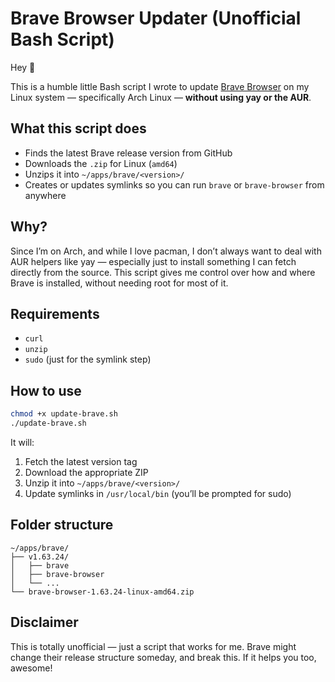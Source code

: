 # Brave Browser Updater (Unofficial Bash Script)

Hey 👋

This is a humble little Bash script I wrote to update [Brave Browser](https://brave.com/) on my Linux system — specifically Arch Linux — **without using yay or the AUR**.

## What this script does

- Finds the latest Brave release version from GitHub
- Downloads the `.zip` for Linux (`amd64`)
- Unzips it into `~/apps/brave/<version>/`
- Creates or updates symlinks so you can run `brave` or `brave-browser` from anywhere

## Why?

Since I’m on Arch, and while I love pacman, I don’t always want to deal with AUR helpers like yay — especially just to install something I can fetch directly from the source. This script gives me control over how and where Brave is installed, without needing root for most of it.

## Requirements

- `curl`
- `unzip`
- `sudo` (just for the symlink step)

## How to use

```bash
chmod +x update-brave.sh
./update-brave.sh
```

It will:

1. Fetch the latest version tag
2. Download the appropriate ZIP
3. Unzip it into `~/apps/brave/<version>/`
4. Update symlinks in `/usr/local/bin` (you’ll be prompted for sudo)

## Folder structure

```text
~/apps/brave/
├── v1.63.24/
│   ├── brave
│   ├── brave-browser
│   └── ...
└── brave-browser-1.63.24-linux-amd64.zip
```

## Disclaimer

This is totally unofficial — just a script that works for me. Brave might change their release structure someday, and break this. If it helps you too, awesome!

